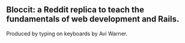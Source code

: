 ## Bloccit: a Reddit replica to teach the fundamentals of web development and Rails.

Produced by typing on keyboards by Avi Warner.
